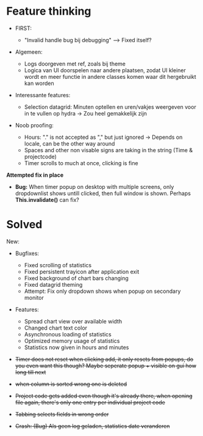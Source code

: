 # Feature thinking
- FIRST:
  - "Invalid handle bug bij debugging" --> Fixed itself?

- Algemeen:
  - Logs doorgeven met ref, zoals bij theme
  - Logica van UI doorspelen naar andere plaatsen, zodat UI kleiner wordt en meer functie in andere classes komen waar dit hergebruikt kan worden

- Interessante features:
  - Selection datagrid: Minuten optellen en uren/vakjes weergeven voor in te vullen op hydra -> Zou heel gemakkelijk zijn

- Noob proofing:
  - Hours: "." is not accepted as "," but just ignored -> Depends on locale, can be the other way around
  - Spaces and other non visable signs are taking in the string (Time & projectcode)
  - Timer scrolls to much at once, clicking is fine

**Attempted fix in place**
- **Bug:**  When timer popup on desktop with multiple screens, only dropdownlist shows untill clicked, then full window is shown. Perhaps **This.invalidate()** can fix?
  
# Solved
New:
- Bugfixes:
  - Fixed scrolling of statistics
  - Fixed persistent trayicon after application exit
  - Fixed background of chart bars changing
  - Fixed datagrid theming
  - Attempt: Fix only dropdown shows when popup on secondary monitor

- Features:
  - Spread chart view over available width 
  - Changed chart text color
  - Asynchronous loading of statistics
  - Optimized memory usage of statistics
  - Statistics now given in hours and minutes


- ~~Timer does not reset when clicking add, it only resets from popups, do you even want this though? Maybe seperate popup + visible on gui how long till next~~
- ~~when column is sorted wrong one is deleted~~
- ~~Project code gets added even though it's already there, when opening file again, there's only one entry per individual project code~~
- ~~Tabbing selects fields in wrong order~~
- ~~Crash: (Bug) Als geen log geladen, statistics date veranderen~~
